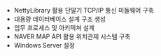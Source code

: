 - NettyLibrary 활용 단말기 TCP/IP 통신 미들웨어 구축
- 대용량 데이터베이스 설계 구조 생성
- 업무 프로세스 및 아키텍쳐 설계
- NAVER MAP API 활용 위치관제 시스템 구축
- Windows Server 설정